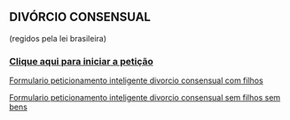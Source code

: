 ## DIVÓRCIO CONSENSUAL
(regidos pela lei brasileira)

### [Clique aqui para iniciar a petição](https://docs.google.com/forms/d/e/1FAIpQLSerWPA8yx1kWnZk166FD44UO1FbQZjdYos_MZnbajPIFhBb_A/viewform?usp=sf_link)

[Formulario peticionamento inteligente divorcio consensual com filhos](https://github.com/rauldenisp/DivorcioOnline/raw/master/files/Formulario%20peticionamento%20inteligente%20divorcio%20consensual%20com%20filhos.doc)

[Formulario peticionamento inteligente divorcio consensual sem filhos sem bens](https://github.com/rauldenisp/DivorcioOnline/raw/master/files/Formulario%20peticionamento%20inteligente%20divorcio%20consensual%20sem%20filhos%20sem%20bens.doc)
